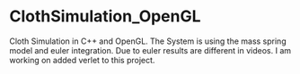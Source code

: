 # ClothSimulation_OpenGL

Cloth Simulation in C++ and OpenGL.
The System is using the mass spring model and euler integration. Due to euler results are different in videos.
I am working on added verlet to this project.
